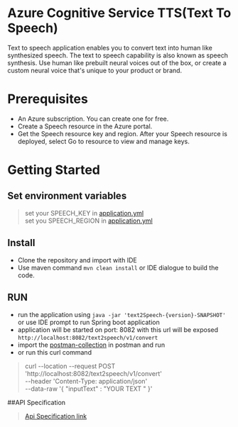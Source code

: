 # Azure Cognitive Service TTS(Text To Speech) 
Text to speech  application enables you to convert text into human like synthesized speech. 
The text to speech capability is also known as speech synthesis. 
Use human like prebuilt neural voices out of the box, 
or create a custom neural voice that's unique to your product or brand.


# Prerequisites
* An Azure subscription. You can create one for free.
* Create a Speech resource in the Azure portal.
* Get the Speech resource key and region. After your Speech resource is deployed, select Go to resource to view and manage keys.

# Getting Started

## Set environment variables
>set your SPEECH_KEY in [application.yml](src/main/resources/application.yml)<br>
>set you SPEECH_REGION in [application.yml](src/main/resources/application.yml)

## Install 
* Clone the repository and import with IDE
* Use maven command `mvn clean install` or IDE dialogue to build the code.
## RUN
* run the application using `java -jar 'text2Speech-{version}-SNAPSHOT'` or use IDE prompt to run Spring boot application
* application will be started on port: 8082 with this url will be exposed `http://localhost:8082/text2speech/v1/convert`
* import the [postman-collection](postman/postman_collection.json) in postman and run
* or run this curl command
> curl --location --request POST 'http://localhost:8082/text2speech/v1/convert' \
--header 'Content-Type: application/json' \
--data-raw '{
"inputText" : "YOUR TEXT "
}'

##API Specification
>[Api Specification link](design/ApiSpecification_V1.yml)






